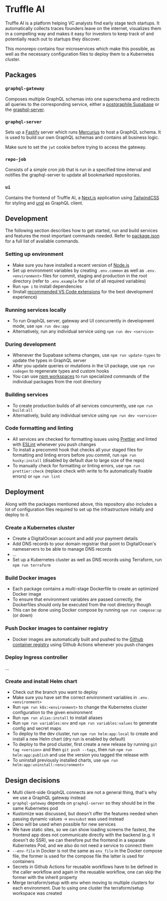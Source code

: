# Truffle AI

Truffle AI is a platform helping VC analysts find early stage tech startups. It automatically collects traces founders leave on the internet, visualizes them in a compelling way and makes it easy for investors to keep track of and potentially reach out to startups they discover.

This monorepo contains four microservices which make this possible, as well as the necessary configuration files to deploy them to a Kubernetes cluster.

## Packages

### `graphql-gateway`

Composes multiple GraphQL schemas into one superschema and redirects all queries to the corresponding service, either a [postgraphile Supabase](https://supabase.com/blog/graphql-now-available) or the [graphql-server](./packages/graphql-server).

### `graphql-server`

Sets up a [Fastify](https://www.fastify.io/) server which runs [Mercurius](https://mercurius.dev/#/) to host a GraphQL schema. It is used to build our own GraphQL schemas and contains all business logic.

Make sure to set the `jwt` cookie before trying to access the gateway.

### `repo-job`

Consists of a simple cron job that is run in a specified time interval and notifies the graphql-server to update all bookmarked repositories.

### `ui`

Contains the frontend of Truffle AI, a [Next.js](https://nextjs.org/) application using [TailwindCSS](https://tailwindcss.com/) for styling and [urql](https://github.com/urql-graphql/urql) as GraphQL client.

## Development

The following section describes how to get started, run and build services and features the most important commands needed. Refer to [package.json](./package.json) for a full list of available commands.

### Setting up environment

- Make sure you have installed a recent version of [Node.js](https://nodejs.org/)
- Set up environment variables by creating `.env.common` as well as `.env.<environment>` files for commit, staging and production in the root directory (refer to `.env.example` for a list of all required variables)
- Run `npm i` to install dependencies
- (Install [recommended VS Code extensions](./.vscode/extensions.json) for the best development experience)

### Running services locally

- To run GraphQL server, gateway and UI concurrently in development mode, use `npm run dev:app`
- Alternatively, run any individual service using `npm run dev <service>`

### During development

- Whenever the Supabase schema changes, use `npm run update-types` to update the types in GraphQL server
- After you update queries or mutations in the UI package, use `npm run codegen` to regenerate types and custom hooks
- You can use [npm workspaces](https://docs.npmjs.com/cli/v7/using-npm/workspaces) to run specialized commands of the individual packages from the root directory

### Building services

- To create production builds of all services concurrently, use `npm run build:all`
- Alternatively, build any individual service using `npm run dev <service>`

### Code formatting and linting

- All services are checked for formatting issues using [Prettier](https://prettier.io/) and linted with [ESLint](https://eslint.org/) whenever you push changes
- To install a precommit hook that checks all your staged files for formatting and linting errors before you commit, run `npm run husky:install` (disabled by default due to large size of the repo)
- To manually check for formatting or linting errors, use `npm run prettier:check` (replace check with write to fix automatically fixable errors) or `npm run lint`

## Deployment

Along with the packages mentioned above, this repository also includes a lot of configuration files required to set up the infrastructure initially and deploy to it.

### Create a Kubernetes cluster

- Create a DigitalOcean account and add your payment details
- Add DNS records to your domain registrar that point to DigitalOcean's nameservers to be able to manage DNS records
- ...
- Set up a Kubernetes cluster as well as DNS records using Terraform, run `npm run terraform`

### Build Docker images

- Each package contains a multi-stage Dockerfile to create an optimized Docker image
- To ensure that environment variables are passed correctly, the Dockerfiles should only be executed from the root directory though
- This can be done using Docker compose by running `npm run compose:up` (or down)

### Push Docker images to container registry

- Docker images are automatically built and pushed to the [Github container registry](https://docs.github.com/en/packages/working-with-a-github-packages-registry/working-with-the-container-registry) using Github Actions whenever you push changes

### Deploy Ingress controller

...

### Create and install Helm chart

- Check out the branch you want to deploy
- Make sure you have set the correct environment variables in `.env.<environment>`
- Run `npm run k8s:<environment>` to change the Kubernetes cluster configuration to the given environment
- Run `npm run alias:install` to install aliases
- Run `npm run variables:env` and `npm run variables:values` to generate config and secret maps
- To deploy to the dev cluster, run `npm run helm:app:local` to create and install a new Helm chart (dry run is enabled by default)
- To deploy to the prod cluster, first create a new release by running `git tag <version>` and then `git push --tags`, then run `npm run helm:app:publish` and use the version you tagged the release with
- To uninstall previously installed charts, use `npm run helm:app:uninstall:<environment>`

## Design decisions

- Multi client-side GraphQL connects are not a general thing, that's why we use a GraphQL gateway instead
- `graphql-gateway` depends on `graphql-server` so they should be in the same Kubernetes pod
- Kustomize was discussed, but doesn't offer the features needed when passing dynamic values -> `envsubst` was used instead
- Deno will be used when possible for new services
- We have static sites, so we can show loading screens the fastest, the frontend app does not communicate directly with the backend (e.g. it doesn't do SSR), we can therefore put the frontend in a separate Kubernetes Pod, and we also do not need a service to connect them
- `--env-file` in Docker is not the same as `env_file` in the Docker compose file, the former is used for the compose file the latter is used for containers
- Secrets in Github Actions for reusable workflows have to be defined in the caller workflow and again in the reusable workflow, one can skip the former with the inherit property
- Merge terraform/setup with env when moving to multiple clusters for each environment. Due to using one cluster the terraform/setup workspace was created
